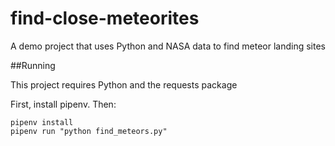 # find-close-meteorites
A demo project  that uses Python and NASA data to find meteor landing sites


##Running

This project requires Python and the requests package

First, install pipenv. Then:

```
pipenv install
pipenv run "python find_meteors.py"
```
